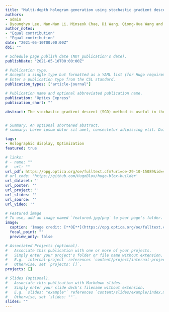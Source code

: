 ```yaml
---
title: "Multi-depth hologram generation using stochastic gradient descent algorithm with complex loss function"
authors:
- admin 
- Byounghyo Lee, Nan-Nan Li, Minseok Chae, Di Wang, Qiong-Hua Wang and Byoungho Lee 
author_notes:
- "Equal contribution"
- "Equal contribution"
date: "2021-05-10T00:00:00Z"
doi: ""

# Schedule page publish date (NOT publication's date).
publishDate: "2021-05-10T00:00:00Z"

# Publication type.
# Accepts a single type but formatted as a YAML list (for Hugo requirements).
# Enter a publication type from the CSL standard.
publication_types: ["article-journal"]

# Publication name and optional abbreviated publication name.
publication: "Optics Express"
publication_short: ""

abstract: The stochastic gradient descent (SGD) method is useful in the phase-only hologram optimization process and can achieve a high-quality holographic display. However, for the current SGD solution in multi-depth hologram generation, the optimization time increases dramatically as the number of depth layers of object increases, leading to the SGD method nearly impractical in hologram generation of the complicated three-dimensional object. In this paper, the proposed method uses a complex loss function instead of an amplitude-only loss function in the SGD optimization process. This substitution ensures that the total loss function can be obtained through only one calculation, and the optimization time can be reduced hugely. Moreover, since both the amplitude and phase parts of the object are optimized, the proposed method can obtain a relatively accurate complex amplitude distribution. The defocus blur effect is therefore matched with the result from the complex amplitude reconstruction. Numerical simulations and optical experiments have validated the effectiveness of the proposed method.


# Summary. An optional shortened abstract.
# summary: Lorem ipsum dolor sit amet, consectetur adipiscing elit. Duis posuere tellus ac convallis placerat. Proin tincidunt magna sed ex sollicitudin condimentum.

tags:
- Holographic display, Optimization
featured: true

# links:
# - name: ""
#   url: ""
url_pdf: https://opg.optica.org/oe/fulltext.cfm?uri=oe-29-10-15089&id=450644
# url_code: 'https://github.com/HugoBlox/hugo-blox-builder'
url_dataset: ''
url_poster: ''
url_project: ''
url_slides: ''
url_source: ''
url_video: ''

# Featured image
# To use, add an image named `featured.jpg/png` to your page's folder. 
image:
  caption: 'Image credit: [**OE**](https://opg.optica.org/oe/fulltext.cfm?uri=oe-29-10-15089&id=450644)'
  focal_point: ""
  preview_only: false

# Associated Projects (optional).
#   Associate this publication with one or more of your projects.
#   Simply enter your project's folder or file name without extension.
#   E.g. `internal-project` references `content/project/internal-project/index.md`.
#   Otherwise, set `projects: []`.
projects: []

# Slides (optional).
#   Associate this publication with Markdown slides.
#   Simply enter your slide deck's filename without extension.
#   E.g. `slides: "example"` references `content/slides/example/index.md`.
#   Otherwise, set `slides: ""`.
slides: ""
---
```


<!-- {{% callout note %}}
Click the *Cite* button above to demo the feature to enable visitors to import publication metadata into their reference management software.
{{% /callout %}}

{{% callout note %}}
Create your slides in Markdown - click the *Slides* button to check out the example.
{{% /callout %}}

Add the publication's **full text** or **supplementary notes** here. You can use rich formatting such as including [code, math, and images](https://docs.hugoblox.com/content/writing-markdown-latex/). -->

